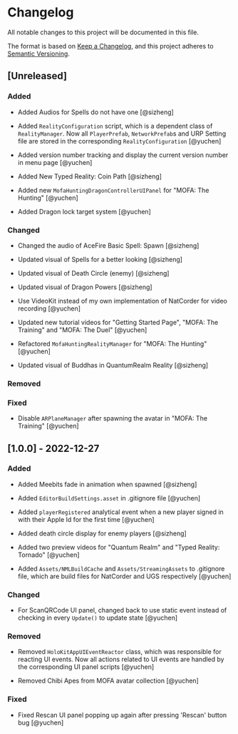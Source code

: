 # Changelog

All notable changes to this project will be documented in this file.

The format is based on [Keep a Changelog](https://keepachangelog.com/en/1.0.0/),
and this project adheres to [Semantic Versioning](https://semver.org/spec/v2.0.0.html).

## [Unreleased]

### Added

- Added Audios for Spells do not have one [@sizheng]

- Added `RealityConfiguration` script, which is a dependent class of `RealityManager`. Now all `PlayerPrefab`, `NetworkPrefab`s and URP Setting file are stored in the corresponding `RealityConfiguration` [@yuchen]

- Added version number tracking and display the current version number in menu page [@yuchen]

- Added New Typed Reality: Coin Path [@sizheng]

- Added new `MofaHuntingDragonControllerUIPanel` for "MOFA: The Hunting" [@yuchen]

- Added Dragon lock target system [@yuchen]

### Changed

- Changed the audio of AceFire Basic Spell: Spawn [@sizheng]

- Updated visual of Spells for a better looking [@sizheng]

- Updated visual of Death Circle (enemy) [@sizheng]

- Updated visual of Dragon Powers [@sizheng]

- Use VideoKit instead of my own implementation of NatCorder for video recording [@yuchen]

- Updated new tutorial videos for "Getting Started Page", "MOFA: The Training" and "MOFA: The Duel" [@yuchen]

- Refactored `MofaHuntingRealityManager` for "MOFA: The Hunting" [@yuchen]

- Updated visual of Buddhas in QuantumRealm Reality [@sizheng]

### Removed

### Fixed

- Disable `ARPlaneManager` after spawning the avatar in "MOFA: The Training" [@yuchen]


## [1.0.0] - 2022-12-27

### Added 

- Added Meebits fade in animation when spawned [@sizheng]

- Added `EditorBuildSettings.asset` in .gitignore file [@yuchen]

- Added `playerRegistered` analytical event when a new player signed in with their Apple Id for the first time [@yuchen]

- Added death circle display for enemy players [@sizheng]

- Added two preview videos for "Quantum Realm" and "Typed Reality: Tornado" [@yuchen]

- Added `Assets/NMLBuildCache` and `Assets/StreamingAssets` to .gitignore file, which are build files for NatCorder and UGS respectively [@yuchen]

### Changed

- For ScanQRCode UI panel, changed back to use static event instead of checking in every `Update()` to update state [@yuchen]

### Removed

- Removed `HoloKitAppUIEventReactor` class, which was responsible for reacting UI events. Now all actions related to UI events are handled by the corresponding UI panel scripts [@yuchen]

- Removed Chibi Apes from MOFA avatar collection [@yuchen]

### Fixed

- Fixed Rescan UI panel popping up again after pressing 'Rescan' button bug [@yuchen]
